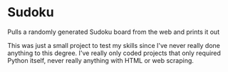 # Sudoku
Pulls a randomly generated Sudoku board from the web and prints it out

This was just a small project to test my skills since I've never really done anything to this degree. 
I've really only coded projects that only required Python itself, never really anything with HTML or web scraping.  
